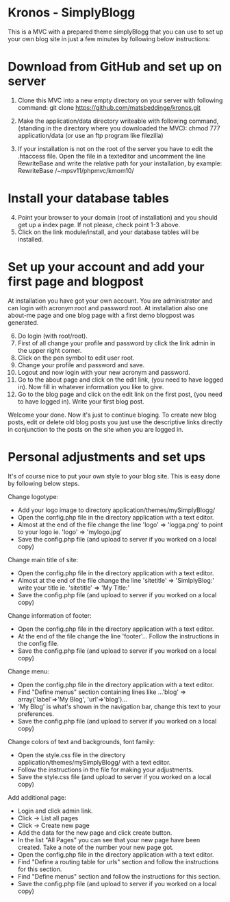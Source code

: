 Kronos - SimplyBlogg
====================

This is a MVC with a prepared theme simplyBlogg that you can use to set up your own blog site in just a few minutes by 
following below instructions:

Download from GitHub and set up on server
=========================================
1. Clone this MVC into a new empty directory on your server with following command:
git clone https://github.com/matsbeddinge/kronos.git

2. Make the application/data directory writeable with following command, (standing in the directory where you downloaded the MVC):
chmod 777 application/data (or use an ftp program like filezilla)

3. If your installation is not on the root of the server you have to edit the .htaccess file. Open the file in a texteditor and
uncomment the line RewriteBase and write the relative path for your installation, by example: RewriteBase /~mpsv11/phpmvc/kmom10/


Install your database tables
============================
4. Point your browser to your domain (root of installation) and you should get up a index page. If not please, check point 1-3 above. 
5. Click on the link module/install, and your database tables will be installed.


Set up your account and add your first page and blogpost
========================================================
At installation you have got your own account. You are administrator and can login with acronym:root and password:root.
At installation also one about-me page and one blog page with a first demo blogpost was generated.

6. Do login (with root/root).
7. First of all change your profile and password by click the link admin in the upper right corner.
8. Click on the pen symbol to edit user root.
9. Change your profile and password and save.
10. Logout and now login with your new acronym and password.
11. Go to the about page and click on the edit link, (you need to have logged in). Now fill in whatever information you like to give.
12. Go to the blog page and click on the edit link on the first post, (you need to have logged in). Write your first blog post.

Welcome your done. Now it's just to continue bloging. To create new blog posts, edit or delete old blog posts you just use 
the descriptive links directly in conjunction to the posts on the site when you are logged in.


Personal adjustments and set ups
================================
It's of course nice to put your own style to your blog site. This is easy done by following below steps.

Change logotype:
- Add your logo image to directory application/themes/mySimplyBlogg/
- Open the config.php file in the directory application with a text editor. 
- Almost at the end of the file change the line 'logo' => 'logga.png' to point to your logo ie. 'logo' => 'mylogo.jpg'
- Save the config.php file (and upload to server if you worked on a local copy)

Change main title of site:
- Open the config.php file in the directory application with a text editor. 
- Almost at the end of the file change the line 'sitetitle' => 'SimlplyBlog:' write your title ie. 'sitetitle' => 'My Title:'
- Save the config.php file (and upload to server if you worked on a local copy)

Change information of footer:
- Open the config.php file in the directory application with a text editor. 
- At the end of the file change the line 'footer'... Follow the instructions in the config file.
- Save the config.php file (and upload to server if you worked on a local copy)

Change menu:
- Open the config.php file in the directory application with a text editor. 
- Find "Define menus" section containing lines like  ...'blog' => array('label'=>'My Blog', 'url'=>'blog')... 
- 'My Blog' is what's shown in the navigation bar, change this text to your preferences.
- Save the config.php file (and upload to server if you worked on a local copy)

Change colors of text and backgrounds, font family:
- Open the style.css file in the directory application/themes/mySimplyBlogg/ with a text editor. 
- Follow the instructions in the file for making your adjustments.
- Save the style.css file (and upload to server if you worked on a local copy)

Add additional page:
- Login and click admin link.
- Click -> List all pages
- Click -> Create new page
- Add the data for the new page and click create button.
- In the list "All Pages" you can see that your new page have been created. Take a note of the number your new page got.
- Open the config.php file in the directory application with a text editor. 
- Find "Define a routing table for urls" section and follow the instructions for this section.
- Find "Define menus" section and follow the instructions for this section.
- Save the config.php file (and upload to server if you worked on a local copy)



